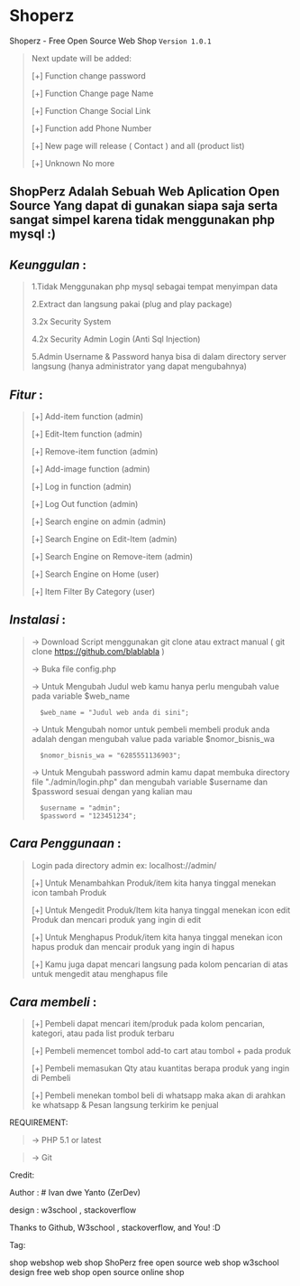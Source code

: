 # Shoperz
Shoperz - Free Open Source Web Shop
`Version 1.0.1`

>Next update will be added:
>
>[+] Function change password
>
>[+] Function Change page Name
>
>[+] Function Change Social Link
>
>[+] Function add Phone Number
>
>[+] New page will release ( Contact ) and all (product list)
>
>[+] Unknown No more



## ShopPerz Adalah Sebuah Web Aplication Open Source Yang dapat di gunakan siapa saja serta sangat simpel karena tidak menggunakan php mysql :)

## _*Keunggulan*_ : 
>1.Tidak Menggunakan php mysql sebagai tempat menyimpan data
>
>2.Extract dan langsung pakai (plug and play package)
>
>3.2x Security System
>
>4.2x Security Admin Login (Anti Sql Injection)
>
>5.Admin Username & Password hanya bisa di dalam directory server langsung (hanya administrator yang dapat mengubahnya)


## _*Fitur*_ : 
>[+] Add-item function (admin)
>
>[+] Edit-Item function (admin)
>
>[+] Remove-item function (admin)
>
>[+] Add-image function (admin)
>
>[+] Log in function (admin)
>
>[+] Log Out function (admin)
>
>[+] Search engine on admin (admin)
>
>[+] Search Engine on Edit-Item (admin)
>
>[+] Search Engine on Remove-item (admin)
>
>[+] Search Engine on Home (user)
>
>[+] Item Filter By Category (user)


## _*Instalasi*_ : 

>-> Download Script menggunakan git clone atau extract manual ( git clone https://github.com/blablabla )
>
>-> Buka file config.php
>
>-> Untuk Mengubah Judul web kamu hanya perlu mengubah value pada variable $web_name
>
>       $web_name = "Judul web anda di sini";
>    
>-> Untuk Mengubah nomor untuk pembeli membeli produk anda adalah dengan mengubah value pada variable $nomor_bisnis_wa
>
>       $nomor_bisnis_wa = "6285551136903";
>       
>-> Untuk Mengubah password admin kamu dapat membuka directory file "./admin/login.php" dan mengubah variable $username dan $password sesuai dengan yang kalian mau
>
>       $username = "admin";
>       $password = "123451234";
> 


## _*Cara Penggunaan*_ : 

>Login pada directory admin ex: localhost://admin/
>
>[+] Untuk Menambahkan Produk/item kita hanya tinggal menekan icon tambah Produk
>
>[+] Untuk Mengedit Produk/Item kita hanya tinggal menekan icon edit Produk dan mencari produk yang ingin di edit
>
>[+] Untuk Menghapus Produk/item kita hanya tinggal menekan icon hapus produk dan mencair produk yang ingin di hapus
>
>[+] Kamu juga dapat mencari langsung pada kolom pencarian di atas untuk mengedit atau menghapus file


## _*Cara membeli*_ : 

>[+] Pembeli dapat mencari item/produk pada kolom pencarian, kategori, atau pada list produk terbaru
>
>[+] Pembeli memencet tombol add-to cart atau tombol + pada produk 
>
>[+] Pembeli memasukan Qty atau kuantitas berapa produk yang ingin di Pembeli
>
>[+] Pembeli menekan tombol beli di whatsapp maka akan di arahkan ke whatsapp & Pesan langsung terkirim ke penjual








REQUIREMENT: 

>-> PHP 5.1 or latest

>-> Git 



Credit:

Author : # Ivan dwe Yanto (ZerDev)

design : w3school , stackoverflow

Thanks to  Github, W3school , stackoverflow, and You! :D




Tag:

shop webshop web shop ShoPerz free open source web shop w3school design free web shop open source online shop


